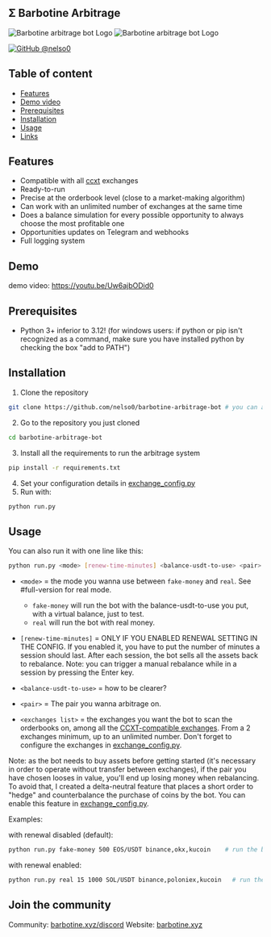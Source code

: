 ## Σ Barbotine Arbitrage
<p align="left">
  <img alt="Barbotine arbitrage bot Logo" height="auto" src="https://i.ibb.co/cgdP6rL/Capture-d-e-cran-2024-07-28-a-15-39-40.png">
  <img alt="Barbotine arbitrage bot Logo" height="auto" src="https://i.ibb.co/wSmHNm8/image.png">
</p>

[![GitHub @nelso0](https://img.shields.io/github/followers/nelso0?label=follow&style=social)](https://github.com/nelso0)

## Table of content
* [Features](#features)
* [Demo video](#demo)
* [Prerequisites](#prerequis)
* [Installation](#installation)
* [Usage](#usage)
* [Links](#full-version)

<a name="features"/>
 
## Features

* Compatible with all [ccxt](https://github.com/ccxt/ccxt) exchanges
* Ready-to-run
* Precise at the orderbook level (close to a market-making algorithm)
* Can work with an unlimited number of exchanges at the same time
* Does a balance simulation for every possible opportunity to always choose the most profitable one
* Opportunities updates on Telegram and webhooks
* Full logging system

<a name="demo"/>
 
## Demo

demo video: https://youtu.be/Uw6ajbODid0

<a name="prerequis"/>
 
## Prerequisites

* Python 3+ inferior to 3.12! (for windows users: if python or pip isn't recognized as a command, make sure you have installed python by checking the box "add to PATH")

<a name="installation"/>
 
## Installation

1. Clone the repository 
```sh
git clone https://github.com/nelso0/barbotine-arbitrage-bot # you can also download the zip file
```
2. Go to the repository you just cloned
```sh
cd barbotine-arbitrage-bot
```
3. Install all the requirements to run the arbitrage system
```sh
pip install -r requirements.txt
```
4. Set your configuration details in [exchange_config.py](exchange_config.py)
5. Run with:
```sh
python run.py
```

<a name="usage"/>
 
## Usage

You can also run it with one line like this:

```sh
python run.py <mode> [renew-time-minutes] <balance-usdt-to-use> <pair> <exchanges list separated by commas (no space!)>
```


* ```<mode>``` = the mode you wanna use between ```fake-money``` and ```real```. See #full-version for real mode. 
  
  * ```fake-money``` will run the bot with the balance-usdt-to-use you put, with a virtual balance, just to test.
  * ```real``` will run the bot with real money.
  
* ```[renew-time-minutes]``` = ONLY IF YOU ENABLED RENEWAL SETTING IN THE CONFIG. If you enabled it, you have to put the number of minutes a session should last. After each session, the bot sells all the assets back to rebalance. Note: you can trigger a manual rebalance while in a session by pressing the Enter key.

* ```<balance-usdt-to-use>``` = how to be clearer? 

* ```<pair>``` = The pair you wanna arbitrage on.

* ```<exchanges list>``` = the exchanges you want the bot to scan the orderbooks on, among all the [CCXT-compatible exchanges](https://github.com/ccxt/ccxt). From a 2 exchanges minimum, up to an unlimited number. Don't forget to configure the exchanges in [exchange_config.py](exchange_config.py).

Note: as the bot needs to buy assets before getting started (it's necessary in order to operate without transfer between exchanges), if the pair you have chosen looses in value, you'll end up losing money when rebalancing. To avoid that, I created a delta-neutral feature that places a short order to "hedge" and counterbalance the purchase of coins by the bot. You can enable this feature in [exchange_config.py](exchange_config.py).

Examples:

with renewal disabled (default):
```sh
python run.py fake-money 500 EOS/USDT binance,okx,kucoin    # run the bot with 500 USDT and rebalance every 15 minutes, with binance okx and kucoin
```
with renewal enabled:
```sh
python run.py real 15 1000 SOL/USDT binance,poloniex,kucoin   # run the bot with 1000 USDT on binance phemex and bybit on SOL/USDT, and rebalance every 15 minutes.
```

<a name="full-version"/>

## Join the community

Community: [barbotine.xyz/discord](https://barbotine.xyz/discord)
Website: [barbotine.xyz](https://barbotine.xyz)
